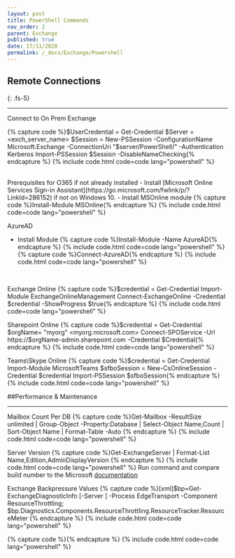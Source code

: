 ```yaml
---
layout: post
title: PowerShell Commands
nav_order: 2
parent: Exchange
published: true
date: 17/11/2020
permalink: /_docs/Exchange/Powershell
---
```

## Remote Connections
{: .fs-5}

---
Connect to On Prem Exchange

{% capture code %}$UserCredential = Get-Credential
$Server = <exch_server_name>
$Session = New-PSSession -ConfigurationName Microsoft.Exchange -ConnectionUri "$server/PowerShell/" -Authentication Kerberos
Import-PSSession $Session -DisableNameChecking{% endcapture %}
{% include code.html code=code lang="powershell" %}

<br>
Prerequisites for O365 if not already installed
- Install [Microsoft Online Services Sign-in Assistant](https://go.microsoft.com/fwlink/p/?LinkId=286152) if not on Windows 10.
- Install MSOnline module
{% capture code %}Install-Module MSOnline{% endcapture %}
{% include code.html code=code lang="powershell" %}
<br>

AzureAD
- Install Module
{% capture code %}Install-Module -Name AzureAD{% endcapture %}
{% include code.html code=code lang="powershell" %}
{% capture code %}Connect-AzureAD{% endcapture %}
{% include code.html code=code lang="powershell" %}
<br>

Exchange Online
{% capture code %}$credential = Get-Credential
Import-Module ExchangeOnlineManagement
Connect-ExchangeOnline -Credential $credential -ShowProgress $true{% endcapture %}
{% include code.html code=code lang="powershell" %}
<br>

Sharepoint Online
{% capture code %}$credential = Get-Credential
$orgName= "myorg" <myorg.microsoft.com>
Connect-SPOService -Url https://$orgName-admin.sharepoint.com -Credential $Credential{% endcapture %}
{% include code.html code=code lang="powershell" %}
<br>

Teams\Skype Online
{% capture code %}$credential = Get-Credential
Import-Module MicrosoftTeams
$sfboSession = New-CsOnlineSession -Credential $credential
Import-PSSession $sfboSession{% endcapture %}
{% include code.html code=code lang="powershell" %}
<br>

##Performance & Maintenance

---
Mailbox Count Per DB
{% capture code %}Get-Mailbox -ResultSize unlimited | Group-Object -Property:Database | Select-Object Name,Count | Sort-Object Name | Format-Table -Auto {% endcapture %}
{% include code.html code=code lang="powershell" %}
<br>

Server Version
{% capture code %}Get-ExchangeServer | Format-List Name,Edition,AdminDisplayVersion {% endcapture %}
{% include code.html code=code lang="powershell" %}
Run command and compare build number to the Microsoft [documentation](https://docs.microsoft.com/en-us/exchange/new-features/build-numbers-and-release-dates?view=exchserver-2016)
<br>

Exchange Backpressure Values
{% capture code %}[xml]$bp=Get-ExchangeDiagnosticInfo [-Server <ServerIdentity> ] -Process EdgeTransport -Component ResourceThrottling; $bp.Diagnostics.Components.ResourceThrottling.ResourceTracker.ResourceMeter {% endcapture %}
{% include code.html code=code lang="powershell" %}
<br>

{% capture code %}{% endcapture %}
{% include code.html code=code lang="powershell" %}
<br>
